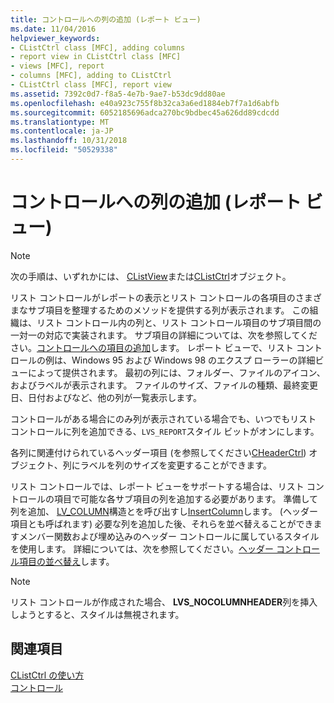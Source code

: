 ```yaml
---
title: コントロールへの列の追加 (レポート ビュー)
ms.date: 11/04/2016
helpviewer_keywords:
- CListCtrl class [MFC], adding columns
- report view in CListCtrl class [MFC]
- views [MFC], report
- columns [MFC], adding to CListCtrl
- CListCtrl class [MFC], report view
ms.assetid: 7392c0d7-f8a5-4e7b-9ae7-b53dc9dd80ae
ms.openlocfilehash: e40a923c755f8b32ca3a6ed1884eb7f7a1d6abfb
ms.sourcegitcommit: 6052185696adca270bc9bdbec45a626dd89cdcdd
ms.translationtype: MT
ms.contentlocale: ja-JP
ms.lasthandoff: 10/31/2018
ms.locfileid: "50529338"
---
```

# <a name="adding-columns-to-the-control-report-view"></a>コントロールへの列の追加 (レポート ビュー)

> [!NOTE]
>  次の手順は、いずれかには、 [CListView](../mfc/reference/clistview-class.md)または[CListCtrl](../mfc/reference/clistctrl-class.md)オブジェクト。

リスト コントロールがレポートの表示とリスト コントロールの各項目のさまざまなサブ項目を整理するためのメソッドを提供する列が表示されます。 この組織は、リスト コントロール内の列と、リスト コントロール項目のサブ項目間の一対一の対応で実装されます。 サブ項目の詳細については、次を参照してください。[コントロールへの項目の追加](../mfc/adding-items-to-the-control.md)します。 レポート ビューで、リスト コントロールの例は、Windows 95 および Windows 98 のエクスプ ローラーの詳細ビューによって提供されます。 最初の列には、フォルダー、ファイルのアイコン、およびラベルが表示されます。 ファイルのサイズ、ファイルの種類、最終変更日、日付およびなど、他の列が一覧表示します。

コントロールがある場合にのみ列が表示されている場合でも、いつでもリスト コントロールに列を追加できる、`LVS_REPORT`スタイル ビットがオンにします。

各列に関連付けられているヘッダー項目 (を参照してください[CHeaderCtrl](../mfc/reference/cheaderctrl-class.md)) オブジェクト、列にラベルを列のサイズを変更することができます。

リスト コントロールでは、レポート ビューをサポートする場合は、リスト コントロールの項目で可能な各サブ項目の列を追加する必要があります。 準備して列を追加、 [LV_COLUMN](/windows/desktop/api/commctrl/ns-commctrl-taglvcolumna)構造とを呼び出すし[InsertColumn](../mfc/reference/clistctrl-class.md#insertcolumn)します。 (ヘッダー項目とも呼ばれます) 必要な列を追加した後、それらを並べ替えることができますメンバー関数および埋め込みのヘッダー コントロールに属しているスタイルを使用します。 詳細については、次を参照してください。[ヘッダー コントロール項目の並べ替え](../mfc/ordering-items-in-the-header-control.md)します。

> [!NOTE]
>  リスト コントロールが作成された場合、 **LVS_NOCOLUMNHEADER**列を挿入しようとすると、スタイルは無視されます。

## <a name="see-also"></a>関連項目

[CListCtrl の使い方](../mfc/using-clistctrl.md)<br/>
[コントロール](../mfc/controls-mfc.md)


